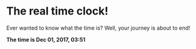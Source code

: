 # The real time clock!

Ever wanted to know what the time is? Well, your journey is about to end!

**The time is Dec 01, 2017, 03:51**